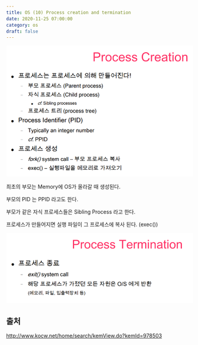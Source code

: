 ```yaml
---
title: OS (10) Process creation and termination
date: 2020-11-25 07:00:00
category: os
draft: false
---
```


![](./images/2020-11-25-process-creation.png)

최초의 부모는 Memory에 OS가 올라갈 때 생성된다.

부모의 PID 는 PPID 라고도 한다.

부모가 같은 자식 프로세스들은 Sibling Process 라고 한다.

프로세스가 만들어지면 실행 파일이 그 프로세스에 복사 된다. (exec())

![](./images/2020-11-25-process-termination.png)

## 출처

http://www.kocw.net/home/search/kemView.do?kemId=978503
